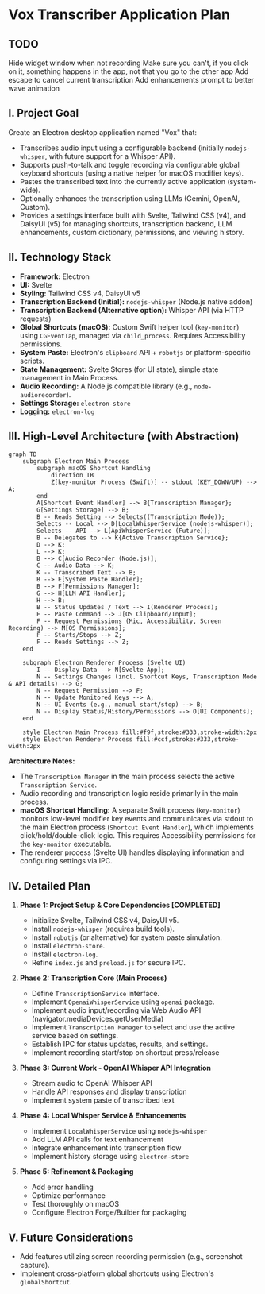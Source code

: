 # Vox Transcriber Application Plan

## TODO
Hide widget window when not recording Make sure you can't, if you click on it, something happens in the app, not that you go to the other app Add escape to cancel current transcription Add enhancements prompt to better wave animation

## I. Project Goal

Create an Electron desktop application named "Vox" that:
*   Transcribes audio input using a configurable backend (initially `nodejs-whisper`, with future support for a Whisper API).
*   Supports push-to-talk and toggle recording via configurable global keyboard shortcuts (using a native helper for macOS modifier keys).
*   Pastes the transcribed text into the currently active application (system-wide).
*   Optionally enhances the transcription using LLMs (Gemini, OpenAI, Custom).
*   Provides a settings interface built with Svelte, Tailwind CSS (v4), and DaisyUI (v5) for managing shortcuts, transcription backend, LLM enhancements, custom dictionary, permissions, and viewing history.

## II. Technology Stack

*   **Framework:** Electron
*   **UI:** Svelte
*   **Styling:** Tailwind CSS v4, DaisyUI v5
*   **Transcription Backend (Initial):** `nodejs-whisper` (Node.js native addon)
*   **Transcription Backend (Alternative option):** Whisper API (via HTTP requests)
*   **Global Shortcuts (macOS):** Custom Swift helper tool (`key-monitor`) using `CGEventTap`, managed via `child_process`. Requires Accessibility permissions.
*   **System Paste:** Electron's `clipboard` API + `robotjs` or platform-specific scripts.
*   **State Management:** Svelte Stores (for UI state), simple state management in Main Process.
*   **Audio Recording:** A Node.js compatible library (e.g., `node-audiorecorder`).
*   **Settings Storage:** `electron-store`
*   **Logging:** `electron-log`

## III. High-Level Architecture (with Abstraction)

```mermaid
graph TD
    subgraph Electron Main Process
        subgraph macOS Shortcut Handling
            direction TB
            Z[key-monitor Process (Swift)] -- stdout (KEY_DOWN/UP) --> A;
        end
        A[Shortcut Event Handler] --> B{Transcription Manager};
        G[Settings Storage] --> B;
        B -- Reads Setting --> Selects((Transcription Mode));
        Selects -- Local --> D[LocalWhisperService (nodejs-whisper)];
        Selects -- API --> L[ApiWhisperService (Future)];
        B -- Delegates to --> K{Active Transcription Service};
        D --> K;
        L --> K;
        B --> C[Audio Recorder (Node.js)];
        C -- Audio Data --> K;
        K -- Transcribed Text --> B;
        B --> E[System Paste Handler];
        B --> F[Permissions Manager];
        G --> H[LLM API Handler];
        H --> B;
        B -- Status Updates / Text --> I(Renderer Process);
        E -- Paste Command --> J[OS Clipboard/Input];
        F -- Request Permissions (Mic, Accessibility, Screen Recording) --> M[OS Permissions];
        F -- Starts/Stops --> Z;
        F -- Reads Settings --> Z;
    end

    subgraph Electron Renderer Process (Svelte UI)
        I -- Display Data --> N[Svelte App];
        N -- Settings Changes (incl. Shortcut Keys, Transcription Mode & API details) --> G;
        N -- Request Permission --> F;
        N -- Update Monitored Keys --> A;
        N -- UI Events (e.g., manual start/stop) --> B;
        N -- Display Status/History/Permissions --> O[UI Components];
    end

    style Electron Main Process fill:#f9f,stroke:#333,stroke-width:2px
    style Electron Renderer Process fill:#ccf,stroke:#333,stroke-width:2px
```

**Architecture Notes:**
*   The `Transcription Manager` in the main process selects the active `Transcription Service`.
*   Audio recording and transcription logic reside primarily in the main process.
*   **macOS Shortcut Handling:** A separate Swift process (`key-monitor`) monitors low-level modifier key events and communicates via stdout to the main Electron process (`Shortcut Event Handler`), which implements click/hold/double-click logic. This requires Accessibility permissions for the `key-monitor` executable.
*   The renderer process (Svelte UI) handles displaying information and configuring settings via IPC.

## IV. Detailed Plan

1.  **Phase 1: Project Setup & Core Dependencies [COMPLETED]**
    *   Initialize Svelte, Tailwind CSS v4, DaisyUI v5.
    *   Install `nodejs-whisper` (requires build tools).
    *   Install `robotjs` (or alternative) for system paste simulation.
    *   Install `electron-store`.
    *   Install `electron-log`.
    *   Refine `index.js` and `preload.js` for secure IPC.

2.  **Phase 2: Transcription Core (Main Process)**
    *   Define `TranscriptionService` interface.
    *   Implement `OpenaiWhisperService` using `openai` package.
    *   Implement audio input/recording via Web Audio API (navigator.mediaDevices.getUserMedia)
    *   Implement `Transcription Manager` to select and use the active service based on settings.
    *   Establish IPC for status updates, results, and settings.
    *   Implement recording start/stop on shortcut press/release

3.  **Phase 3: Current Work - OpenAI Whisper API Integration**
    *   Stream audio to OpenAI Whisper API
    *   Handle API responses and display transcription
    *   Implement system paste of transcribed text

4.  **Phase 4: Local Whisper Service & Enhancements**
    *   Implement `LocalWhisperService` using `nodejs-whisper`
    *   Add LLM API calls for text enhancement
    *   Integrate enhancement into transcription flow
    *   Implement history storage using `electron-store`

5.  **Phase 5: Refinement & Packaging**
    *   Add error handling
    *   Optimize performance
    *   Test thoroughly on macOS
    *   Configure Electron Forge/Builder for packaging

## V. Future Considerations
*   Add features utilizing screen recording permission (e.g., screenshot capture).
*   Implement cross-platform global shortcuts using Electron's `globalShortcut`.